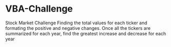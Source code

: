 # VBA-Challenge
Stock Market Challenge
Finding the total values for each ticker and formating the positive and negative changes.
Once all the tickers are summarized for each year, find the greatest increase and decrease for each year
